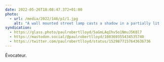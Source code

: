 ```yaml
---
date: 2022-05-26T18:08:47.372+01:00
photo:
  - url: /media/2022/146/p1/1.jpg
    alt: "A wall mounted street lamp casts a shadow in a partially lit alleyway."
syndication:
  - https://glass.photo/paulrobertlloyd/5aGmLAqIhv5o1NmuJ5K8l7
  - https://mastodon.social/@paulrobertlloyd/108369355434535740
  - https://twitter.com/paulrobertlloyd/status/1529877157643636736
---
```


Évocateur.
